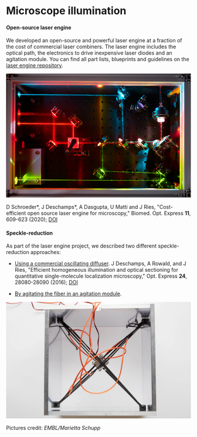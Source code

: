 # Microscope illumination



#### Open-source laser engine

We developed an open-source and powerful laser engine at a fraction of the cost of commercial laser combiners. The laser engine includes the optical path, the electronics to drive inexpensive laser diodes and an agitation module. You can find all part lists, blueprints and guidelines on the [laser engine repository](https://github.com/ries-lab/LaserEngine).

![](laserengine.jpg)

D Schroeder\*, J Deschamps\*, A Dasgupta, U Matti and J Ries, "Cost-efficient open source laser engine for microscopy," Biomed. Opt. Express **11**, 609-623 (2020); [DOI](https://doi.org/10.1364/BOE.380815)

#### Speckle-reduction

As part of the laser engine project, we described two different speckle-reduction approaches:

- [Using a commercial oscillating diffuser](https://github.com/ries-lab/LaserEngine/tree/master/Laser_Engine/LSR). 
  J Deschamps, A Rowald, and J Ries, "Efficient homogeneous illumination and optical sectioning for quantitative single-molecule localization microscopy," Opt. Express **24**, 28080-28090 (2016); [DOI](https://doi.org/10.1364/OE.24.028080)

- [By agitating the fiber in an agitation module](https://github.com/ries-lab/LaserEngine/tree/master/Agitation_Module).

![](agitation_module.jpg)



Pictures credit: *EMBL/Marietta Schupp*